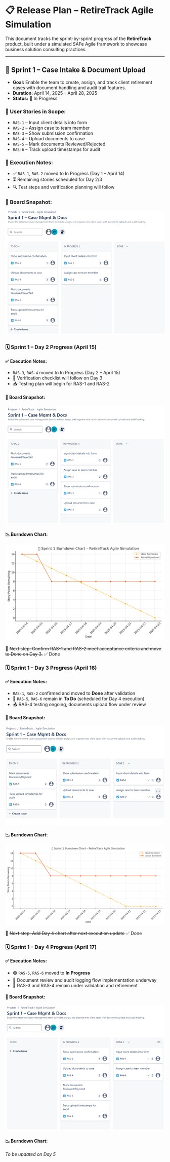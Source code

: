 # 📋 Release Plan – RetireTrack Agile Simulation

This document tracks the sprint-by-sprint progress of the **RetireTrack** product, built under a simulated SAFe Agile framework to showcase business solution consulting practices.

---

## 🧩 Sprint 1 – Case Intake & Document Upload

- **Goal:** Enable the team to create, assign, and track client retirement cases with document handling and audit trail features.
- **Duration:** April 14, 2025 – April 28, 2025
- **Status:** 🚀 In Progress

### 🧠 User Stories in Scope:
- `RAS-1` – Input client details into form
- `RAS-2` – Assign case to team member
- `RAS-3` – Show submission confirmation
- `RAS-4` – Upload documents to case
- `RAS-5` – Mark documents Reviewed/Rejected
- `RAS-6` – Track upload timestamps for audit

### 📌 Execution Notes:
- ✅ `RAS-1`, `RAS-2` moved to In Progress (Day 1 – April 14)
- ⏳ Remaining stories scheduled for Day 2/3
- 🔍 Test steps and verification planning will follow

### 📸 Board Snapshot:
![Sprint 1 Day 1](../assets/board-screenshots/sprint1_day1_jira.png)

### 🗓️ Sprint 1 – Day 2 Progress (April 15)

#### ✅ Execution Notes:
- `RAS-3`, `RAS-4` moved to In Progress (Day 2 – April 15)
- 🧪 Verification checklist will follow on Day 3
- 📥 Testing plan will begin for RAS-1 and RAS-2

#### 📸 Board Snapshot:
![Sprint 1 Day 2](../assets/board-screenshots/sprint1_day2_jira.png)

#### 📉 Burndown Chart:
![Sprint 1 Burndown Day 2](../assets/metrics/sprint1_burndown_day2.png)

🧠 ~~Next step: Confirm RAS-1 and RAS-2 meet acceptance criteria and move to Done on Day 3.~~ ✅ Done

### 🗓️ Sprint 1 – Day 3 Progress (April 16)

#### ✅ Execution Notes:
- `RAS-1`, `RAS-2` confirmed and moved to **Done** after validation
- 🚧 `RAS-5`, `RAS-6` remain in **To Do** (scheduled for Day 4 execution)
- 📤 RAS-4 testing ongoing, documents upload flow under review

#### 📸 Board Snapshot:
![Sprint 1 Day 3](../assets/board-screenshots/sprint1_day3_jira.png)

#### 📉 Burndown Chart:
![Sprint 1 Burndown Day 3](../assets/metrics/sprint1_burndown_day3.png)

🧠 ~~Next step: Add Day 4 chart after next execution update~~ ✅ Done

### 🗓️ Sprint 1 – Day 4 Progress (April 17)

#### ✅ Execution Notes:
- 🟢 `RAS-5`, `RAS-6` moved to **In Progress**
- 🔄 Document review and audit logging flow implementation underway
- 🧪 RAS-3 and RAS-4 remain under validation and refinement

#### 📸 Board Snapshot:
![Sprint 1 Day 4](../assets/board-screenshots/sprint1_day4_jira.png)

#### 📉 Burndown Chart:
*To be updated on Day 5*

